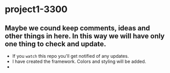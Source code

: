 # project1-3300

## Maybe we cound keep comments, ideas and other things in here. In this way we will have only one thing to check and update.

- If you `watch` this repo you'll get notified of any updates. 
- I have created the framework. Colors and styling will be added.
- 


